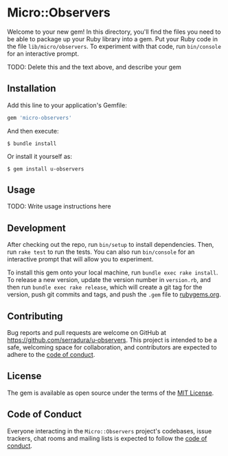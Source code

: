 # Micro::Observers

Welcome to your new gem! In this directory, you'll find the files you need to be able to package up your Ruby library into a gem. Put your Ruby code in the file `lib/micro/observers`. To experiment with that code, run `bin/console` for an interactive prompt.

TODO: Delete this and the text above, and describe your gem

## Installation

Add this line to your application's Gemfile:

```ruby
gem 'micro-observers'
```

And then execute:

    $ bundle install

Or install it yourself as:

    $ gem install u-observers

## Usage

TODO: Write usage instructions here

## Development

After checking out the repo, run `bin/setup` to install dependencies. Then, run `rake test` to run the tests. You can also run `bin/console` for an interactive prompt that will allow you to experiment.

To install this gem onto your local machine, run `bundle exec rake install`. To release a new version, update the version number in `version.rb`, and then run `bundle exec rake release`, which will create a git tag for the version, push git commits and tags, and push the `.gem` file to [rubygems.org](https://rubygems.org).

## Contributing

Bug reports and pull requests are welcome on GitHub at https://github.com/serradura/u-observers. This project is intended to be a safe, welcoming space for collaboration, and contributors are expected to adhere to the [code of conduct](https://github.com/serradura/u-observers/blob/master/CODE_OF_CONDUCT.md).


## License

The gem is available as open source under the terms of the [MIT License](https://opensource.org/licenses/MIT).

## Code of Conduct

Everyone interacting in the `Micro::Observers` project's codebases, issue trackers, chat rooms and mailing lists is expected to follow the [code of conduct](https://github.com/serradura/u-observers/blob/master/CODE_OF_CONDUCT.md).
